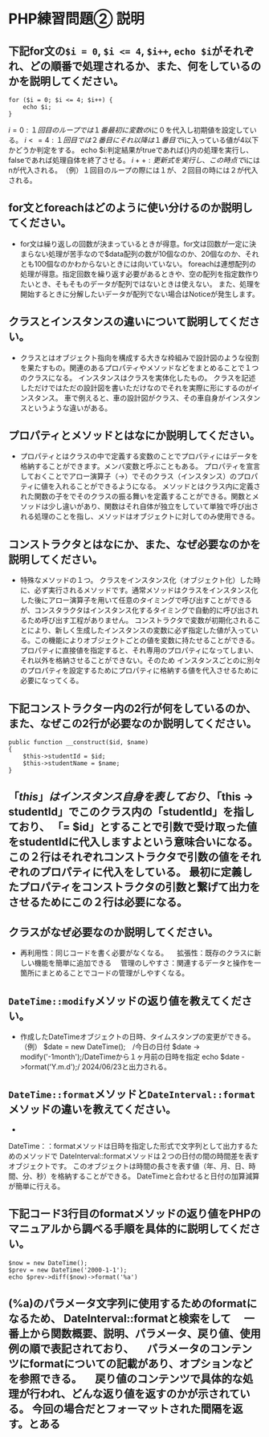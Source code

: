 # PHP練習問題② 説明

## 下記for文の`$i = 0`, `$i <= 4`, `$i++`, `echo $i`がそれぞれ、どの順番で処理されるか、また、何をしているのかを説明してください。

```
for ($i = 0; $i <= 4; $i++) {
    echo $i;
}
```
$i = 0 :１回目のループでは１番最初に変数の$iに０を代入し初期値を設定している。
$i <= 4 :　１回目では２番目にそれ以降は１番目で$iに入っている値が4以下かどうか判定をする。
echo $i:判定結果がtrueであれば{}内の処理を実行し、falseであれば処理自体を終了させる。
$i++: 更新式を実行し、この時点で$iにはnが代入される。　（例）１回目のループの際には１が、２回目の時には２が代入される。



## for文とforeachはどのように使い分けるのか説明してください。
- for文は繰り返しの回数が決まっているときが得意。for文は回数が一定に決まらない処理が苦手なので$data配列の数が10個なのか、20個なのか、それとも100個なのかわからないときには向いていない。
foreachは連想配列の処理が得意。指定回数を繰り返す必要があるときや、空の配列を指定数作りたいとき、そもそものデータが配列ではないときは使えない。
また、処理を開始するときに分解したいデータが配列でない場合はNoticeが発生します。



## クラスとインスタンスの違いについて説明してください。
- クラスとはオブジェクト指向を構成する大きな枠組みで設計図のような役割を果たすもの。関連のあるプロパティやメソッドなどをまとめることで１つのクラスになる。
インスタンスはクラスを実体化したもの。
クラスを記述しただけではただの設計図を書いただけなのでそれを実際に形にするのがインスタンス。
車で例えると、車の設計図がクラス、その車自身がインスタンスというような違いがある。

## プロパティとメソッドとはなにか説明してください。
- プロパティとはクラスの中で定義する変数のことでプロパティにはデータを格納することができます。メンバ変数と呼ぶこともある。
プロパティを宣言しておくことでアロー演算子（->）でそのクラス（インスタンス）のプロパティに値を入れることができるようになる。
メソッドとはクラス内に定義された関数の子をでそのクラスの振る舞いを定義することができる。関数とメソッドは少し違いがあり、関数はそれ自体が独立をしていて単独で呼び出される処理のことを指し、メソッドはオブジェクトに対してのみ使用できる。

## コンストラクタとはなにか、また、なぜ必要なのかを説明してください。
- 特殊なメソッドの１つ。
クラスをインスタンス化（オブジェクト化）した時に、必ず実行されるメソッドです。通常メソッドはクラスをインスタンス化した後にアロー演算子を用いて任意のタイミングで呼び出すことができるが、コンスタラクタはインスタンス化するタイミングで自動的に呼び出されるため呼び出す工程がありません。
コンストラクタで変数が初期化されることにより、新しく生成したインスタンスの変数に必ず指定した値が入っている。この機能によりオブジェクトごとの値を変数に持たせることができる。
プロパティに直接値を指定すると、それ専用のプロパティになってしまい、それ以外を格納させることができない。そのため
インスタンスごとのに別々のプロパティを設定するためにプロパティに格納する値を代入させるために必要になってくる。

## 下記コンストラクター内の2行が何をしているのか、また、なぜこの2行が必要なのか説明してください。
```
public function __construct($id, $name)
{
    $this->studentId = $id;
    $this->studentName = $name;
}
```
「$this」はインスタンス自身を表しており、「$this -> studentId」でこのクラス内の「studentId」を指しており、
「= $id」とすることで引数で受け取った値をstudentIdに代入しますよという意味合いになる。
この２行はそれぞれコンストラクタで引数の値をそれぞれのプロパティに代入をしている。
最初に定義したプロパティをコンストラクタの引数と繋げて出力をさせるためにこの２行は必要になる。
- 

## クラスがなぜ必要なのか説明してください。
- 再利用性：同じコードを書く必要がなくなる。
　拡張性：既存のクラスに新しい機能を簡単に追加できる
　管理のしやすさ：関連するデータと操作を一箇所にまとめることでコードの管理がしやすくなる。


## `DateTime::modify`メソッドの返り値を教えてください。
- 作成したDateTimeオブジェクトの日時、タイムスタンプの変更ができる。
（例）
$date = new DateTime();　/今日の日付
$date -> modify('-1month');/DateTimeから１ヶ月前の日時を指定
echo $date ->format('Y.m.d');/ 2024/06/23と出力される。

## `DateTime::format`メソッドと`DateInterval::format`メソッドの違いを教えてください。
- 
DateTime：：formatメソッドは日時を指定した形式で文字列として出力するためのメソッドで
DateInterval::formatメソッドは２つの日付の間の時間差を表すオブジェクトです。
このオブジェクトは時間の長さを表す値（年、月、日、時間、分、秒）を格納することができる。
DateTimeと合わせると日付の加算減算が簡単に行える。


## 下記コード3行目のformatメソッドの返り値をPHPのマニュアルから調べる手順を具体的に説明してください。
```
$now = new DateTime();
$prev = new DateTime('2000-1-1');
echo $prev->diff($now)->format('%a')
```

(%a)のパラメータ文字列に使用するためのformatになるため、
DateInterval::formatと検索をして
　一番上から関数概要、説明、パラメータ、戻り値、使用例の順で表記されており、
　パラメータのコンテンツにformatについての記載があり、オプションなどを参照できる。
　戻り値のコンテンツで具体的な処理が行われ、どんな返り値を返すのかが示されている。
今回の場合だとフォーマットされた間隔を返す。とある
- 